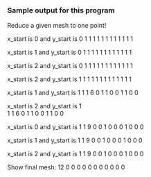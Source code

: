 ### Sample output for this program

Reduce a given mesh to one point!

x_start is 0 and y_start is 0
1 1 1 1 
1 1 1 1 
1 1 1 1 

x_start is 1 and y_start is 0
1 1 1 1 
1 1 1 1 
1 1 1 1 

x_start is 2 and y_start is 0
1 1 1 1 
1 1 1 1 
1 1 1 1 

x_start is 2 and y_start is 1
1 1 1 1 
1 1 1 1 
1 1 1 1 

x_start is 1 and y_start is 1
1 1 6 0 
1 1 0 0 
1 1 0 0 

x_start is 2 and y_start is 1\
1 1 6 0 
1 1 0 0 
1 1 0 0 

x_start is 0 and y_start is 1
1 9 0 0 
1 0 0 0 
1 0 0 0 

x_start is 1 and y_start is 1
1 9 0 0 
1 0 0 0 
1 0 0 0 

x_start is 2 and y_start is 1
1 9 0 0 
1 0 0 0 
1 0 0 0 

Show final mesh: 
12 0 0 0 
0 0 0 0 
0 0 0 0 
